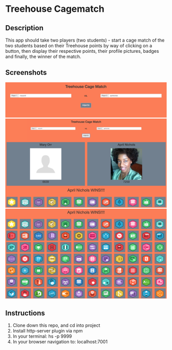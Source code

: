 # Treehouse Cagematch

## Description
This app should take two players (two students) - start a cage match of the two students based on their Treehouse points by way of clicking on a button, then display their respective points, their profile pictures, badges and finally, the winner of the match.

## Screenshots
![Treehouse Cagematch Screenshot 1](https://raw.githubusercontent.com/maryaliceorr/treehouse-cagematch/master/screenshots/screenshot%201.png)
![Treehouse Cagematch Screenshot 2](https://raw.githubusercontent.com/maryaliceorr/treehouse-cagematch/master/screenshots/screenshot%202.png)
![Treehouse Cagematch Screenshot 3](https://raw.githubusercontent.com/maryaliceorr/treehouse-cagematch/master/screenshots/screenshot%203.png)


## Instructions
1. Clone down this repo, and cd into project
2. Install http-server plugin via npm
3. In your terminal: hs -p 9999
4. In your browser navigation to: localhost:7001